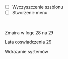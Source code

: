 * [ ] Wyczyszczenie szablonu
* [ ] Stworzenie menu

<br>
<br>
Zmaina w logo 28 na 29

Lata doswiadczenia 29

Wdrażanie systemów